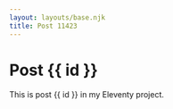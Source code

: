 ```yaml
---
layout: layouts/base.njk
title: Post 11423
---
```


# Post {{ id }}

This is post {{ id }} in my Eleventy project.
